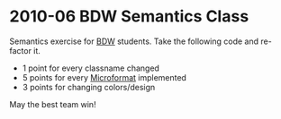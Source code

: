 2010-06 BDW Semantics Class
====================================

Semantics exercise for [BDW][1] students. Take the following code and re-factor it.

- 1 point for every classname changed
- 5 points for every [Microformat][2] implemented
- 3 points for changing colors/design

May the best team win!

[1]: http://bdw.colorado.edu/
[2]: http://microformats.org/wiki/Main_Page

